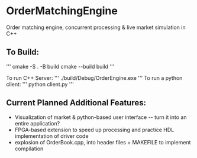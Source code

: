 # OrderMatchingEngine
Order matching engine, concurrent processing & live market simulation in C++

## To Build:
'''
    cmake -S . -B build
    cmake --build build
'''

To run C++ Server:
'''
    ./build/Debug/OrderEngine.exe
'''
To run a python client:
'''
    python client.py
'''

## Current Planned Additional Features:
- Visualization of market & python-based user interface -- turn it into an entire application?
- FPGA-based extension to speed up processing and practice HDL implementation of driver code
- explosion of OrderBook.cpp, into header files + MAKEFILE to implement compilation
